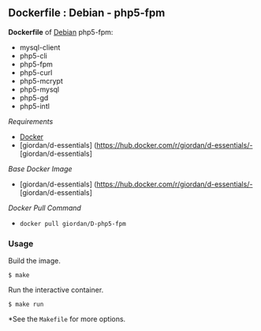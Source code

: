 ## Dockerfile : Debian - php5-fpm

**Dockerfile** of [Debian](https://www.debian.org/) php5-fpm:

- mysql-client
- php5-cli
- php5-fpm
- php5-curl
- php5-mcrypt
- php5-mysql
- php5-gd
- php5-intl

*Requirements*
- [Docker](https://www.docker.com/)
- [giordan/d-essentials] (https://hub.docker.com/r/giordan/d-essentials/- [giordan/d-essentials]

*Base Docker Image*
- [giordan/d-essentials] (https://hub.docker.com/r/giordan/d-essentials/- [giordan/d-essentials]

*Docker Pull Command*
- `docker pull giordan/D-php5-fpm`

### Usage

Build the image.

    $ make

Run the interactive container.

    $ make run

*See the `Makefile` for more options.
